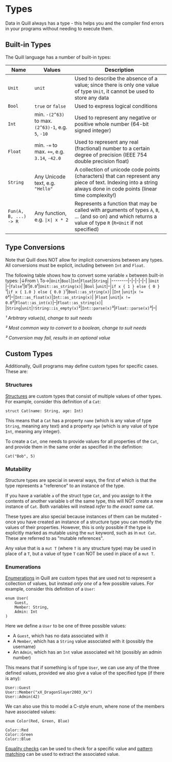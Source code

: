 
# Types

Data in Quill always has a type - this helps you and the compiler find errors in your programs without needing to execute them. 

## Built-in Types

The Quill language has a number of built-in types:

|Name|Values|Description|
|-|-|-|
|`Unit`|`unit`|Used to describe the absence of a value; since there is only one value of type `Unit`, it cannot be used to store any data
|`Bool`|`true` or `false`|Used to express logical conditions|
|`Int`|min. `-(2^63)` to max. `(2^63)-1`, e.g. `5`, `-10`|Used to represent any negative or positive whole number (64-bit signed integer)|
|`Float`|min. `-∞` to max. `+∞`, e.g. `3.14`, `-42.0`|Used to represent any real (fractional) number to a certain degree of precision (IEEE 754 double precision float)|
|`String`|Any Unicode text, e.g. `"Hello"`|A collection of unicode code points (characters) that can represent any piece of text. Indexing into a string always done in code points (linear time complexity!)|
|`Fun(A, B, ...) -> R`|Any function, e.g. `\|x\| x * 2`|Represents a function that may be called with arguments of types `A`, `B`, ... (and so on) and which returns a value of type `R` (`R=Unit` if not specified)

## Type Conversions

Note that Quill does NOT allow for implicit conversions between any types. All conversions must be explicit, including between `Int` and `Float`.

The following table shows how to convert some variable `x` between built-in types:
|↓From \\ To→|`Unit`|`Bool`|`Int`|`Float`|`String`|
|--------|-|-|-|-|-|
|`Unit`  |–|`false`¹|`0`¹|`0.0`¹|`Unit::as_string(x)`|
|`Bool`  |`unit`|–|`if x { 1 } else { 0 }`¹|`if x { 1.0 } else { 0.0 }`¹|`Bool::as_string(x)`|
|`Int`   |`unit`|`x != 0`²|–|`Int::as_float(x)`|`Int::as_string(x)`|
|`Float` |`unit`|`x != 0.0`²|`Float::as_int(x)`|–|`Float::as_string(x)`|
|`String`|`unit`|`!String::is_empty(x)`²|`Int::parse(x)`³|`Float::parse(x)`³|–|

*¹ Arbitrary value(s), change to suit needs*

*² Most common way to convert to a boolean, change to suit needs*

*³ Conversion may fail, results in an optional value*

## Custom Types

Additionally, Quill programs may define custom types for specific cases. These are:

### Structures

[Structures](structures.md) are custom types that consist of multiple values of other types. For example, consider this definition of a `Cat`:
```
struct Cat(name: String, age: Int)
```
This means that a `Cat` has a property `name` (which is any value of type `String`, meaning any text) and a property `age` (which is any value of type `Int`, meaning any integer).

To create a `Cat`, one needs to provide values for all properties of the `Cat`, and provide them in the same order as specified in the definition:
```
Cat("Bob", 5)
```

### Mutability

Structure types are special in several ways, the first of which is that the type represents a "reference" to an instance of the type. 

If you have a variable `a` of the struct type `Cat`, and you assign to it the contents of another variable `b` of the same type, this will NOT create a new instance of `Cat`. Both variables will instead *refer* to *the exact same* cat. 

These types are also special because instances of them can be mutated - once you have created an instance of a structure type you can modify the values of their properties. However, this is only possible if the type is explicitly marked as mutable using the `mut` keyword, such as in `mut Cat`. These are referred to as "mutable references".

Any value that is a `mut T` (where `T` is any structure type) may be used in place of a `T`, but a value of type `T` can NOT be used in place of a `mut T`.

### Enumerations

[Enumerations](enumerations.md) in Quill are custom types that are used not to represent a collection of values, but instead *only one* of a few possible values. For example, consider this definition of a `User`:
```
enum User(
    Guest,
    Member: String,
    Admin: Int
)
```
Here we define a `User` to be one of three possible values: 
- A `Guest`, which has no data associated with it
- A `Member`, which has a `String` value associated with it (possibly the username)
- An `Admin`, which has an `Int` value associated wit hit (possibly an admin number)

This means that if something is of type `User`, we can use any of the three defined values, provided we also give a value of the specified type (if there is any):
```
User::Guest
User::Member("xX_DragonSlayer2003_Xx")
User::Admin(42)
```

We can also use this to model a C-style enum, where none of the members have associated values:
```
enum Color(Red, Green, Blue)

Color::Red
Color::Green
Color::Blue
```

[Equality checks](operators.md) can be used to check for a specific value and [pattern matching](control_flow.md) can be used to extract the associated value.